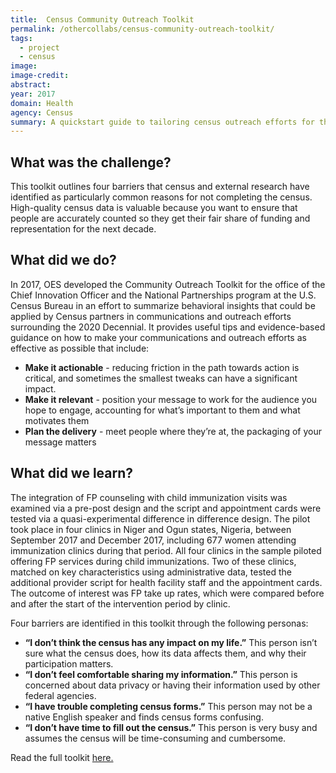```yaml
---
title:  Census Community Outreach Toolkit
permalink: /othercollabs/census-community-outreach-toolkit/
tags:
  - project 
  - census
image: 
image-credit: 
abstract: 
year: 2017  
domain: Health
agency: Census
summary: A quickstart guide to tailoring census outreach efforts for the people they serve
---
```

## What was the challenge?

This toolkit outlines four barriers that census and external research have identified as particularly common reasons for not completing the census. High-quality census data is valuable because you want to ensure that people are accurately counted so they get their fair share of funding and representation for the next decade.

## What did we do?

In 2017, OES developed the Community Outreach Toolkit for the office of the Chief Innovation Officer and the National Partnerships program at the U.S. Census Bureau in an effort to summarize behavioral insights that could be applied by Census partners in communications and outreach efforts surrounding the 2020 Decennial.  It provides useful tips and evidence-based guidance on how to make your communications and outreach efforts as effective as possible that include:
- **Make it actionable** - reducing friction in the path towards action is critical, and sometimes the smallest tweaks can have a significant impact.
- **Make it relevant** - position your message to work for the audience you hope to engage, accounting for what’s important to them and what motivates them
- **Plan the delivery** - meet people where they’re at, the packaging of your message matters

## What did we learn?

The integration of FP counseling with child immunization visits was examined via a pre-post design and the script and appointment cards were tested via a quasi-experimental difference in difference design. The pilot took place in four clinics in Niger and Ogun states, Nigeria, between September 2017 and December 2017, including 677 women attending immunization clinics during that period.  All four clinics in the sample piloted offering FP services during child immunizations. Two of these clinics, matched on key characteristics using administrative data, tested the additional provider script for health facility staff and the appointment cards. The outcome of interest was FP take up rates, which were compared before and after the start of the intervention period by clinic.

Four barriers are identified in this toolkit through the following personas:
- **“I don’t think the census has any impact on my life.”** This person isn’t sure what the census does, how its data affects them, and why their participation matters.
- **“I don’t feel comfortable sharing my information.”** This person is concerned about data privacy or having their information used by other federal agencies.
- **“I have trouble completing census forms.”** This person may not be a native English speaker and finds census forms confusing.
- **“I don’t have time to fill out the census.”** This person is very busy and assumes the census will be time-consuming and cumbersome.

Read the full toolkit <a href="https://www.census.gov/partners/toolkit.pdf">here.</a>
